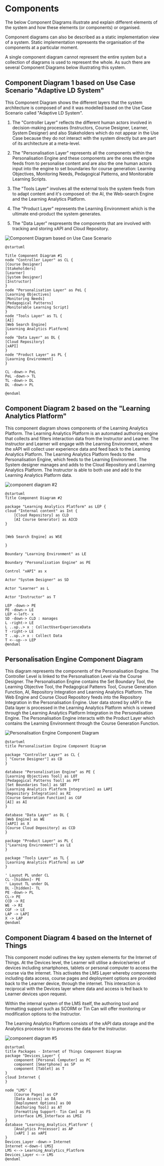 # Components

The below Component Diagrams illustrate and explain different elements of the system and how these elements (or components) or organised.

Component diagrams can also be described as a static implementation view of a system. Static implementation represents the organisation of the components at a particular moment.

A single component diagram cannot represent the entire system but a collection of diagrams is used to represent the whole. As such there are several Component Diagrams below illustrating this system.

## Component Diagram 1 based on Use Case Scenario "Adaptive LD System"
This Component Diagram shows the different layers that the system architecture is composed of and it was modelled based on the Use Case Scenario called "Adaptive LD System". 

1. The "Controller Layer" reflects the different human actors involved in decision-making processes (Instructors, Course Designer, Learner, System Designer) and also Stakeholders which do not appear in the Use Case because they do not interact with the system directly but are part of its architecture at a meta-level.

1. The "Personalisation Layer" represents all the components within the Personalisation Engine and these components are the ones the engine feeds from to personalise content and are also the one human actors input into the engine to set boundaries for course generation: Learning Objectives, Monitoring Needs, Pedagogical Patterns, and Monitorable Learning Scripts.

1. The "Tools Layer" involves all the external tools the system feeds from to adapt content and it's composed of: the AI, the Web-search Engine and the Learning Analytics Platform.

1. The "Product Layer" represents the Learning Environment which is the ultimate end-product the system generates. 

2. The "Data Layer" respresents the components that are involved with tracking and storing xAPI and Cloud Repository.

![Component Diagram based on Use Case Scenario](https://www.plantuml.com/plantuml/img/LL9DJyCm3BtdLqJZl0D_06rgTvXKe6ALE4mxU8tf0gazEUwWGlntqZ5OE3x7xoClMKG5qQ4FnZHU0zg2-oCJajhIGoVGsvjRG-pGpWec5Gu1nLOmeimiH5jKzjDi2nuaeYqn-evGTcQxKNZ30mU74XEi4EHoC4R5FbzTKrGPMkK4lYvUTQ8nGV0Hr3DbXZMU7S-2dZhxk7_5Llq99vjx9fzqfla3efj6DJhekFCj15k3AWfbcx1FT_xJshJYZtfDqJ27c7atP-lbEl6VSMytYTSUx8ewJxZBCYrJyb5zcz86q1UM_gfPWa8cMVxq5tXmzWcF7ATKOnBxMDRhh0zXbohAU_XVmufENfZwz78JowHtcJj-f_dTr9YPMll5JMMQAoehKsQxbJ4B99T-n3S0)

```
@startuml

Title Component Diagram #1
node "Controller Layer" as CL {
[Course Designer]
[Stakeholders]
[Learner]
[System Designer]
[Instructor]
}
node "Personalisation Layer" as PeL {
[Learning Objectives]
[Monitoring Needs]
[Pedagogical Patterns]
[Monitorable Learning Script]
}
node "Tools Layer" as TL {
[AI]
[Web Search Engine]
[Learning Analytics Platform]
}
node "Data Layer" as DL {
[Cloud Repository]
[xAPI]
}
node "Product Layer" as PL {
[Learning Environment]
}

CL -down-> PeL
PeL -down-> TL
TL -down-> DL
DL -down-> PL

@enduml
```

## Component Diagram 2 based on the "Learning Analytics Platform"

This component diagram shows components of the Learning Analytics Platform. The Learning Analytics Platform is an automated authoring engine that collects and filters interaction data from the Instructor and Learner. The Instructor and Learner will engage with the Learning Environment, where the xAPI will collect user experience data and feed back to the Learning Analytics Platform. The Learning Analytics Platform feeds to the Personalisation Engine, which feeds to the Learning Environment.
The System designer manages and adds to the Cloud Repository and Learning Analytics Platform. The Instructor is able to both use and add to the Learning Analytics Platform data. 

![component diagram #2](https://www.plantuml.com/plantuml/img/RPB1JiCm38RlVWghdBi3nscQLjeALUgXeaCS48VGULr4wbH92fictXqtZ0aaUahzVqw_Ejdue5oO1WDR7GnXReVHCd70GglUgG5lRW56rRsfdZ2fIJdMt6F6ofo2xZmsHeMzTKE2ocDTDdX6w8oTTfXK7CW9Y9sL5OU8I17FWF8yvn5xeD5w7QmxlSnvNXVVQLQ9pUGyuJqnEIL41B8gB-0J09wVw1LRCUeEM7AlcMB-r9OmvtTsufrofr_M9RzhPtduSQdBtrX3pblHrLu5RVcoPmGR0NFv2MSD9iUigMBr291reeL9U_A11Yp8wrvSOzeMrpWANChrjLgn3swQrp7O0ipZItVsWzFr_CcclBw9wHokKaFxaE8H4ThYcihCS8c3OZaa3pMcJlU7S6d3nM8Q5ukrD2rbeiPG5nuzkV8uajF47HKgADZ-wTh-ruKNS9McqvX6i84DyMw-Fry0)

```
@startuml
Title Component Diagram #2

package "Learning Analytics Platform" as LEP { 
cloud "Internal content" as Int {
    [Cloud Repository] as CLD
    [AI Course Generator] as AICD
}


[Web Search Engine] as WSE

}

Boundary "Learning Environment" as LE

Boundary "Personalisation Engine" as PE

Control "xAPI" as x

Actor "System Designer" as SD

Actor "Learner" as L

Actor "Instructor" as T

LEP -down-> PE
PE -down-> LE
LEP <-left- x  
SD -down-> CLD : manages
L -right-> LE
L ..up..> x : CollectUserExperienceData
T -right-> LE
T ..up..> x : Collect Data
T <--up--> LEP
@enduml
```


## Personalisation Engine Component Diagram

This diagram represents the components of the Personalisation Engine. The Controller Level is linked to the Personalisation Level via the Course Designer. The Personalisation Engine contains the Set Boundary Tool, the Learning Objective Tool, the Pedagogical Pattenrs Tool, Course Generation Function, AI, Repository Integration and Learning Analytics Platform. The Web Engine and Course Cloud Repository feeds into the Repository Integration in the Personalisation Engine. User data stored by xAPI in the Data layer is processed in the Learning Analytics Platform which is viewed through the Learning Analytics Platform Integration in the Personalisation Engine. The Personalisation Engine interacts with the Product Layer which contains the Learning Environment through the Course Generation Function. 

![Personalisation Engine Component Diagram](https://www.plantuml.com/plantuml/img/RLF1QkCm4BtFLuXSUielB4rjjmG45QqX1TE3OaszsigZ8CbjmxB_lYCv2GvjJY_Cp7ipxyctCUcGfj51iicXK1YY9-rirCbw4WqDbb1KVZnuGagYjde8UWGuwFvT3oXMbQSKl7COXDH732kXewYa-0jTBauXegWnse6uzbgADVm3C3hflURYwcVHmgEQp2DH1x8qYCVz7-oJ_S0eMkzTOPEFBNGAZHxyO7ljXD8fOQ15YrBSyen9tFc9Z0vsEVzyrouKDhp7CTcUXvnERpwCOai9-UQysYouKLledl3Weqq-7ByrF77vTFW3yjNpLVSJzPUMwk4UkissuCtssewQqSBAkbYvm_t9bpApQw3xuZtAdvUBNENyPDZjysgprkpt9J0Ll9dwj91GHM9rCQ6X3niyZHpud9Xin1L5DYyk25fv5TDt4y_6PHQ0cppgfvI5EH1-EPK4VZBhxhSr1kbrpS4lsjfpMosXlcfh9G2_aRNndxJ-nNp0F1aqm6SBHXp6hZa1TZqZsG2lKb2EykM4u1R9v4zX_lq7)

```
@startuml
title Personalisation Engine Component Diagram

package "Controller Layer" as CL {
[ "Course Designer"] as CD
}

database "Personalisation Engine" as PE {
[Learning Objectives Tool] as LOT
[Pedagogical Patterns Tool] as PPT
[Set Boundaries Tool] as SBT
[Learning Analytics Platform Integration] as LAPI
[Repository Integration] as RI
[Course Generation Function] as CGF
[AI] as AI
}

database "Data Layer" as DL {
[Web Engine] as WE
[xAPI] as X
[Course Cloud Depository] as CCD
}

package "Product Layer" as PL {
["Learning Environment"] as LE 
}

package "Tools Layer" as TL {
[Learning Analytics Platform] as LAP
}

' Layout PL under CL
CL -[hidden]- PE
' Layout TL under DL
DL -[hidden]- TL
PE -down-> PL
CL-> PE
CCD -> RI
WE -> RI
CGF -> LE
LAP -> LAPI
X -> LAP
@enduml
```

## Component Diagram 4 based on the Internet of Things

This component model outlines the key system elements for the Internet of Things. At the Devices level, the Learner will utilise a device/series of devices including smartphones, tablets or personal computer to access the course via the internet. This activates the LMS Layer whereby components including data access, course pages and deployment options are provided back to the Learner device, through the internet. This interaction is reciprocal with the Devices layer where data and access is fed back to Learner devices upon request.

Within the internal system of the LMS itself, the authoring tool and formatting support such as SCORM or Tin Can will offer monitoring or modification options to the Instructor.

The Learning Analytics Platform consists of the xAPI data storage and the Analytics processor to to process the data for the Instructor.

![component diagram #5](https://www.plantuml.com/plantuml/img/VL91QiCm4Bph5KjElVW7fSJO10mfCTYtKCp6LX9HMMiakMq8-NjNKkhI7Eg3iMR6gvcHriwZzVEeXLTUIwYnVyUJT911PRoqHdgW8xHdPKuE2XedCj9uA1MUB8vYIdfObV93zT9rMxn8kuAh07xwHR-lfNLaKCSPCqz-0tHG5u-wPcG_qvbNKT3KZu8M3rhwIBRY9dfDy_3hzSeG24C3Mzg-DZz6zWNDreLud2t-MwJ1-n8zGjwpzOIN-HsNawRB6BRSJLwHkTExm2P9FlipMIu6MY8TwRnDr8RiYDu7hfcdYQpFe5K62ZHHjscYJWNRH-mbiDUkMbQiOA0IDn03-pkW2t4aMiCJkvnhl7ZLkwxMw8-yrH9peQ2s539HwZc_f_tAwmeY4hwugp_71jb0doPxMUeKIw_FYNfAllZ520l_yVGmEibV6x6MPk3xzWq0)

```
@startuml
title Packages - Internet of Things Component Diagram
package "Devices_Layer" {
    component [Personal Computer] as PC
    component [Smartphone] as SP
    component [Tablet] as T
}
cloud Internet {
}
 
node "LMS" {
    [Course Pages] as CP
    [Data Access] as DA
    [Deployment Options] as DO    
    [Authoring Tool] as AT
    [Formatting Support- Tin Can] as FS
    interface LMS_Interface as LMSI
} 
database "Learning_Analytics_Platform" {
    [Analytics Processor] as AP
    [xAPI ] as xAPI
}
Devices_Layer -down-> Internet
Internet <-down-( LMSI
LMS <--> Learning_Analytics_Platform
Devices_Layer <--> LMS
@enduml
```
